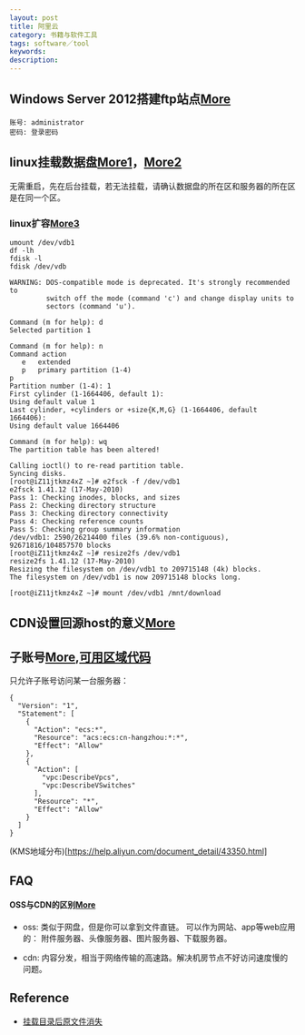 ```yaml
---
layout: post
title: 阿里云
category: 书籍与软件工具
tags: software／tool
keywords: 
description: 
---
```


## Windows Server 2012搭建ftp站点[More](http://blog.csdn.net/geeklei/article/details/36016457)

```
账号: administrator
密码: 登录密码
```

## linux挂载数据盘[More1](https://help.aliyun.com/document_detail/25446.html)，[More2](https://help.aliyun.com/document_detail/25426.html?spm=5176.doc25446.2.3.tOt7lJ)

无需重启，先在后台挂载，若无法挂载，请确认数据盘的所在区和服务器的所在区是在同一个区。


### linux扩容[More3](https://help.aliyun.com/document_detail/25452.html?spm=5176.doc25446.6.180.4iP6wb)

```
umount /dev/vdb1
df -lh
fdisk -l
fdisk /dev/vdb
```

```
WARNING: DOS-compatible mode is deprecated. It's strongly recommended to
         switch off the mode (command 'c') and change display units to
         sectors (command 'u').

Command (m for help): d
Selected partition 1

Command (m for help): n
Command action
   e   extended
   p   primary partition (1-4)
p
Partition number (1-4): 1
First cylinder (1-1664406, default 1): 
Using default value 1
Last cylinder, +cylinders or +size{K,M,G} (1-1664406, default 1664406): 
Using default value 1664406

Command (m for help): wq
The partition table has been altered!

Calling ioctl() to re-read partition table.
Syncing disks.
[root@iZ11jtkmz4xZ ~]# e2fsck -f /dev/vdb1
e2fsck 1.41.12 (17-May-2010)
Pass 1: Checking inodes, blocks, and sizes
Pass 2: Checking directory structure
Pass 3: Checking directory connectivity
Pass 4: Checking reference counts
Pass 5: Checking group summary information
/dev/vdb1: 2590/26214400 files (39.6% non-contiguous), 92671816/104857570 blocks
[root@iZ11jtkmz4xZ ~]# resize2fs /dev/vdb1
resize2fs 1.41.12 (17-May-2010)
Resizing the filesystem on /dev/vdb1 to 209715148 (4k) blocks.
The filesystem on /dev/vdb1 is now 209715148 blocks long.

[root@iZ11jtkmz4xZ ~]# mount /dev/vdb1 /mnt/download
```

## CDN设置回源host的意义[More](https://help.aliyun.com/knowledge_detail/6502939.html?pos=19#CDN设置回源host的意义)


## 子账号[More](https://www.aliyun.com/product/ram),[可用区域代码](https://help.aliyun.com/document_detail/47442.html)

只允许子账号访问某一台服务器：


```
{
  "Version": "1",
  "Statement": [
    {
      "Action": "ecs:*",
      "Resource": "acs:ecs:cn-hangzhou:*:*",
      "Effect": "Allow"
    },
    {
      "Action": [
        "vpc:DescribeVpcs",
        "vpc:DescribeVSwitches"
      ],
      "Resource": "*",
      "Effect": "Allow"
    }
  ]
}
```

(KMS地域分布)[https://help.aliyun.com/document_detail/43350.html]

## FAQ

#### OSS与CDN的区别[More](https://bbs.aliyun.com/simple/t267363.html)

* oss: 类似于网盘，但是你可以拿到文件直链。  可以作为网站、app等web应用的： 附件服务器、头像服务器、图片服务器、下载服务器。

* cdn: 内容分发，相当于网络传输的高速路。解决机房节点不好访问速度慢的问题。



## Reference

* [挂载目录后原文件消失](http://blog.csdn.net/kongdeqian1988/article/details/38279921)